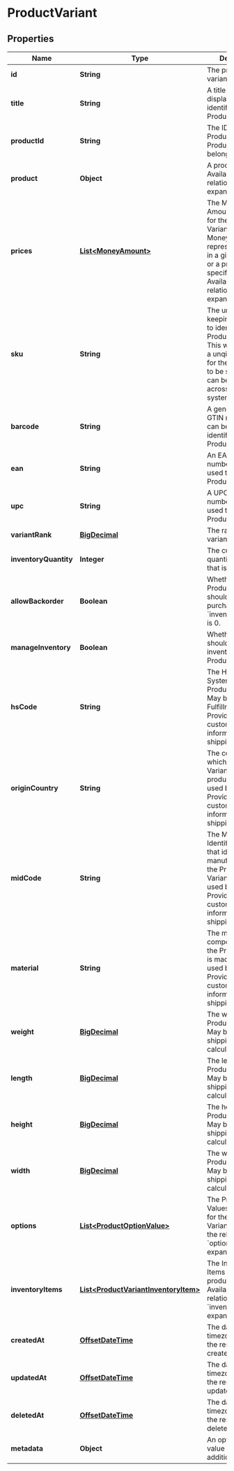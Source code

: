 # ProductVariant

## Properties
Name | Type | Description | Notes
------------ | ------------- | ------------- | -------------
**id** | **String** | The product variant&#x27;s ID | 
**title** | **String** | A title that can be displayed for easy identification of the Product Variant. | 
**productId** | **String** | The ID of the Product that the Product Variant belongs to. | 
**product** | **Object** | A product object. Available if the relation &#x60;product&#x60; is expanded. |  [optional]
**prices** | [**List&lt;MoneyAmount&gt;**](MoneyAmount.md) | The Money Amounts defined for the Product Variant. Each Money Amount represents a price in a given currency or a price in a specific Region. Available if the relation &#x60;prices&#x60; is expanded. |  [optional]
**sku** | **String** | The unique stock keeping unit used to identify the Product Variant. This will usually be a unqiue identifer for the item that is to be shipped, and can be referenced across multiple systems. | 
**barcode** | **String** | A generic field for a GTIN number that can be used to identify the Product Variant. | 
**ean** | **String** | An EAN barcode number that can be used to identify the Product Variant. | 
**upc** | **String** | A UPC barcode number that can be used to identify the Product Variant. | 
**variantRank** | [**BigDecimal**](BigDecimal.md) | The ranking of this variant |  [optional]
**inventoryQuantity** | **Integer** | The current quantity of the item that is stocked. | 
**allowBackorder** | **Boolean** | Whether the Product Variant should be purchasable when &#x60;inventory_quantity&#x60; is 0. | 
**manageInventory** | **Boolean** | Whether Medusa should manage inventory for the Product Variant. | 
**hsCode** | **String** | The Harmonized System code of the Product Variant. May be used by Fulfillment Providers to pass customs information to shipping carriers. | 
**originCountry** | **String** | The country in which the Product Variant was produced. May be used by Fulfillment Providers to pass customs information to shipping carriers. | 
**midCode** | **String** | The Manufacturers Identification code that identifies the manufacturer of the Product Variant. May be used by Fulfillment Providers to pass customs information to shipping carriers. | 
**material** | **String** | The material and composition that the Product Variant is made of, May be used by Fulfillment Providers to pass customs information to shipping carriers. | 
**weight** | [**BigDecimal**](BigDecimal.md) | The weight of the Product Variant. May be used in shipping rate calculations. | 
**length** | [**BigDecimal**](BigDecimal.md) | The length of the Product Variant. May be used in shipping rate calculations. | 
**height** | [**BigDecimal**](BigDecimal.md) | The height of the Product Variant. May be used in shipping rate calculations. | 
**width** | [**BigDecimal**](BigDecimal.md) | The width of the Product Variant. May be used in shipping rate calculations. | 
**options** | [**List&lt;ProductOptionValue&gt;**](ProductOptionValue.md) | The Product Option Values specified for the Product Variant. Available if the relation &#x60;options&#x60; is expanded. |  [optional]
**inventoryItems** | [**List&lt;ProductVariantInventoryItem&gt;**](ProductVariantInventoryItem.md) | The Inventory Items related to the product variant. Available if the relation &#x60;inventory_items&#x60; is expanded. |  [optional]
**createdAt** | [**OffsetDateTime**](OffsetDateTime.md) | The date with timezone at which the resource was created. | 
**updatedAt** | [**OffsetDateTime**](OffsetDateTime.md) | The date with timezone at which the resource was updated. | 
**deletedAt** | [**OffsetDateTime**](OffsetDateTime.md) | The date with timezone at which the resource was deleted. | 
**metadata** | **Object** | An optional key-value map with additional details | 
